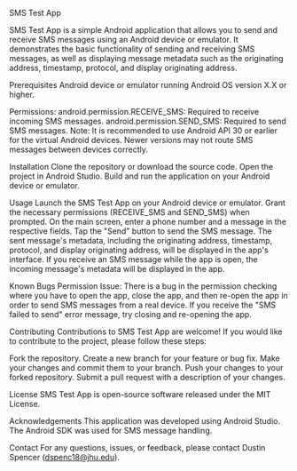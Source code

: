 SMS Test App

SMS Test App is a simple Android application that allows you to send and receive SMS 
messages using an Android device or emulator. It demonstrates the basic functionality 
of sending and receiving SMS messages, as well as displaying message metadata such as 
the originating address, timestamp, protocol, and display originating address.

Prerequisites
Android device or emulator running Android OS version X.X or higher.

Permissions:
android.permission.RECEIVE_SMS: Required to receive incoming SMS messages.
android.permission.SEND_SMS: Required to send SMS messages.
Note: It is recommended to use Android API 30 or earlier for the virtual Android devices. 
Newer versions may not route SMS messages between devices correctly.

Installation
Clone the repository or download the source code.
Open the project in Android Studio.
Build and run the application on your Android device or emulator.

Usage
Launch the SMS Test App on your Android device or emulator.
Grant the necessary permissions (RECEIVE_SMS and SEND_SMS) when prompted.
On the main screen, enter a phone number and a message in the respective fields.
Tap the "Send" button to send the SMS message.
The sent message's metadata, including the originating address, timestamp, protocol, 
and display originating address, will be displayed in the app's interface.
If you receive an SMS message while the app is open, the incoming message's metadata 
will be displayed in the app.

Known Bugs
Permission Issue: There is a bug in the permission checking where you have to open the 
app, close the app, and then re-open the app in order to send SMS messages from a real 
device. If you receive the "SMS failed to send" error message, try closing and re-opening the app.

Contributing
Contributions to SMS Test App are welcome! 
If you would like to contribute to the project, please follow these steps:

Fork the repository.
Create a new branch for your feature or bug fix.
Make your changes and commit them to your branch.
Push your changes to your forked repository.
Submit a pull request with a description of your changes.

License
SMS Test App is open-source software released under the MIT License.

Acknowledgements
This application was developed using Android Studio.
The Android SDK was used for SMS message handling.

Contact
For any questions, issues, or feedback, please contact Dustin Spencer (dspenc18@jhu.edu).
